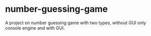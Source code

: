 # number-guessing-game
A project on number guessing game with two types, without GUI only console engine and with GUI.
